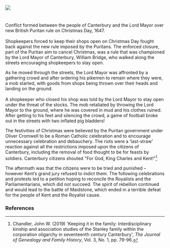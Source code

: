 <a href="https://beta.kent-maps.online"><img src="https://beta.kent-maps.online/juncture/ve-button.png"></a>
<param ve-config title="Plum Pudding Riots" author="Hannah Jennison" layout="vtl" 
banner="https://raw.githubusercontent.com/kent-map/images/main/banners/17c.jpg">

#

<param ve-entity title="Canterbury" eid="Q29303">
<param ve-entity title="battle of Maidstone" eid="Q4871639">

Conflict formed between the people of Canterbury and the Lord Mayor over new British Puritan rule on Christmas Day, 1647.
<br><br>
Shopkeepers forced to keep their shops open on Christmas Day fought back against the new rule imposed by the Puritans. The enforced closure, part of the Puritan aim to cancel Christmas, was a rule that was championed by the Lord Mayor of Canterbury, William Bridge, who walked along the streets encouraging shopkeepers to stay open.
<param ve-image 
       label="Canterbury High Street" 
       attribution="Palickap, via Wikimedia Commons"
       license="CC BY-SA 3.0" 
       url="https://upload.wikimedia.org/wikipedia/commons/e/ea/Canterbury%2C_High_Street_03.jpg">

As he moved through the streets, the Lord Mayor was affronted by a gathering crowd and after ordering his pikemen to remain where they were, a mob started, with goods from shops being thrown over their heads and landing on the ground.
<br><br>
A shopkeeper who closed his shop was told by the Lord Mayor to stay open under the threat of the stocks. The mob retaliated by throwing the Lord Mayor to the ground, where he was covered in mud and his clothes ruined. After getting to his feet and silencing the crowd, a game of football broke out in the streets with two inflated pig bladders!
<param ve-image 
       label="A pikeman" 
       license="Public domain" 
       url="https://upload.wikimedia.org/wikipedia/commons/5/5d/Officer_of_pikemen.jpg">

The festivities of Christmas were believed by the Puritan government under Oliver Cromwell to be a Roman Catholic celebration and to encourage unnecessary celebration and debauchery. The riots were a ‘last-straw’ reaction against all the restrictions imposed upon the citizens of Canterbury, including the removal of food thought to be for feasts by soldiers. Canterbury citizens shouted "For God, King Charles and Kent!"[^ref1]
<param ve-image url="https://upload.wikimedia.org/wikipedia/commons/2/24/Oliver_Cromwell_by_Samuel_Cooper.jpg" label="Oliver Cromwell" attribution="After Samuel Cooper, Public domain, via Wikimedia Commons">
<param ve-map center="Q29303" zoom="8">

The aftermath was that the citizens were to be tried and punished – however Kent’s grand jury refused to indict them. The following celebrations and protests led to a petition hoping to reconcile the Royalists and the Parliamentarians, which did not succeed. The spirit of rebellion continued and would lead to the battle of Maidstone, which ended in a terrible defeat for the people of Kent and the Royalist cause.
<param ve-image 
       label="A pike charge"
       description="A pike charge during a re-enactment of the Battle of Maidstone"
       license="Creative Commons Attribution-Share Alike 3.0 Unported" 
       url="https://upload.wikimedia.org/wikipedia/commons/4/4c/Pike_Charge_Battle_of_Maidstone_Military_Odyssey.jpg">
       
### References

[^ref1]: Chandler, John W. (2019) 'Keeping it in the family: Interdisciplinary kinship and association studies of the Stanley family within the corporation oligarchy in seventeenth century Canterbury', _The Journal of Genealogy and Family History_, Vol. 3, No. 1, pp. 79-96.
